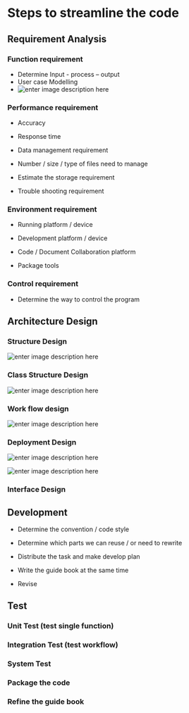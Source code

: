 # Steps to streamline the code

## Requirement Analysis


###  Function requirement

- Determine Input - process – output
- User case Modelling
- ![enter image description here](https://www.uml-diagrams.org/use-case-diagrams/business-use-case-diagram-elements.png)

### Performance requirement

- Accuracy

- Response time

- Data management requirement

- Number / size / type of files need to manage

- Estimate the storage requirement

- Trouble shooting requirement

### Environment requirement

- Running platform / device

- Development platform / device

- Code / Document Collaboration platform

- Package tools

### Control requirement

- Determine the way to control the program

## Architecture Design

### Structure Design

![enter image description here](https://www.uml-diagrams.org/composite-structure-diagrams/composite-internal-structure-diagram-elements.png)
###  Class Structure Design

![enter image description here](http://blog.fens.me/wp-content/uploads/2014/06/class1.png)

### Work flow design

![enter image description here](https://www.uml-diagrams.org/sequence-diagrams/sequence-diagram-overview.png)

###  Deployment Design
![enter image description here](https://www.uml-diagrams.org/deployment-diagrams/deployment-diagram-overview-manifestation.png)

![enter image description here](https://www.uml-diagrams.org/deployment-diagrams/deployment-diagram-overview-specification.png)



### Interface Design



## Development

- Determine the convention / code style

- Determine which parts we can reuse / or need to rewrite

- Distribute the task and make develop plan

- Write the guide book at the same time

- Revise

## Test

### Unit Test (test single function)

### Integration Test (test workflow)

### System Test

### Package the code

### Refine the guide book
<!--stackedit_data:
eyJoaXN0b3J5IjpbLTIwMDc2Nzk2NjgsMTUxOTQ0MTc2NCwtOD
U2Njk4NDQxLDE5NzQwMzkzMzFdfQ==
-->